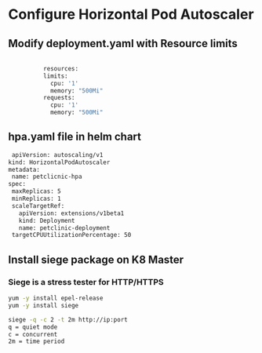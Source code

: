 # Configure Horizontal Pod Autoscaler

## Modify deployment.yaml with Resource limits
```sh
  
          resources:
          limits:
            cpu: '1'
            memory: "500Mi"
          requests:
            cpu: '1'
            memory: "500Mi"
  ```
## hpa.yaml file in helm chart
 ```sh
  apiVersion: autoscaling/v1
kind: HorizontalPodAutoscaler
metadata:
  name: petclicnic-hpa
spec:
  maxReplicas: 5
  minReplicas: 1
  scaleTargetRef:
    apiVersion: extensions/v1beta1
    kind: Deployment
    name: petclinic-deployment
  targetCPUUtilizationPercentage: 50
  ```
## Install siege package on K8 Master

### Siege is a stress tester for HTTP/HTTPS

```sh
yum -y install epel-release
yum -y install siege
```
```sh
siege -q -c 2 -t 2m http://ip:port
q = quiet mode
c = concurrent
2m = time period
```
